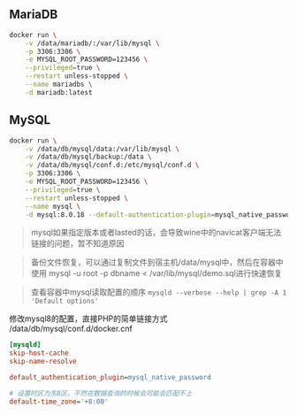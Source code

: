 

## MariaDB
```bash
docker run \
    -v /data/mariadb/:/var/lib/mysql \
    -p 3306:3306 \
    -e MYSQL_ROOT_PASSWORD=123456 \
    --privileged=true \
    --restart unless-stopped \
    --name mariadbs \
    -d mariadb:latest
```
## MySQL 
```bash
docker run \
    -v /data/db/mysql/data:/var/lib/mysql \
    -v /data/db/mysql/backup:/data \
    -v /data/db/mysql/conf.d:/etc/mysql/conf.d \
    -p 3306:3306 \
    -e MYSQL_ROOT_PASSWORD=123456 \
    --privileged=true \
    --restart unless-stopped \
    --name mysql \
    -d mysql:8.0.18 --default-authentication-plugin=mysql_native_password
```
> mysql如果指定版本或者lasted的话，会导致wine中的navicat客户端无法链接的问题，暂不知道原因

> 备份文件恢复，可以通过复制文件到宿主机/data/mysql中，然后在容器中使用 mysql -u root -p dbname < /var/lib/mysql/demo.sql进行快速恢复

> 查看容器中mysql读取配置的顺序 `mysqld --verbose --help | grep -A 1 'Default options'`

修改mysql8的配置，直接PHP的简单链接方式
/data/db/mysql/conf.d/docker.cnf 
```ini
[mysqld]
skip-host-cache
skip-name-resolve

default_authentication_plugin=mysql_native_password

# 设置时区为东8区，不然在数据查询的时候会可能会匹配不上
default-time_zone='+8:00'
```




  

